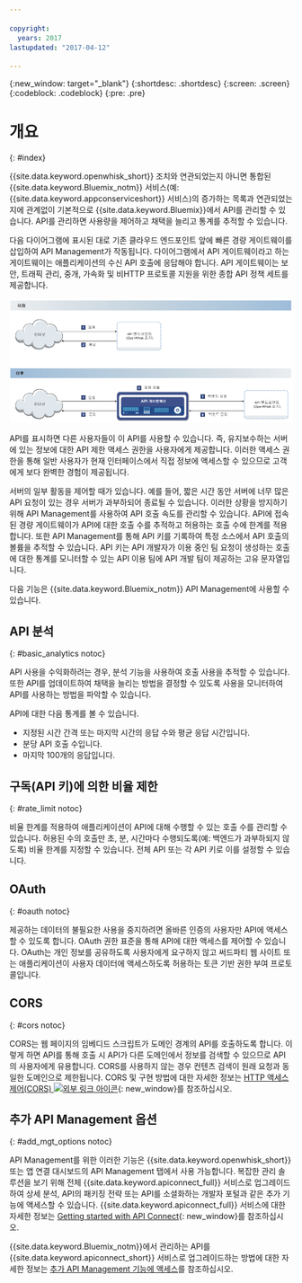 ```yaml
---

copyright:
  years: 2017
lastupdated: "2017-04-12"

---
```



{:new_window: target="_blank"}
{:shortdesc: .shortdesc}
{:screen: .screen}
{:codeblock: .codeblock}
{:pre: .pre}

# 개요
{: #index}

{{site.data.keyword.openwhisk_short}} 조치와 연관되었는지 아니면 통합된 {{site.data.keyword.Bluemix_notm}} 서비스(예: {{site.data.keyword.appconserviceshort}} 서비스)의 증가하는 목록과 연관되었는지에 관계없이 기본적으로 {{site.data.keyword.Bluemix}}에서 API를 관리할 수 있습니다. API를 관리하면 사용량을 제어하고 채택을 늘리고 통계를 추적할 수 있습니다.

다음 다이어그램에 표시된 대로 기존 클라우드 엔드포인트 앞에 빠른 경량 게이트웨이를 삽입하여 API Management가 작동됩니다. 다이어그램에서 API 게이트웨이라고 하는 게이트웨이는 애플리케이션의 수신 API 호출에 응답해야 합니다. API 게이트웨이는 보안, 트래픽 관리, 중개, 가속화 및 비HTTP 프로토콜 지원을 위한 종합 API 정책 세트를 제공합니다.

![API 게이트웨이 플로우.](images/bluemix-native-apim-flow_ow.png "API Management 플로우.")

API를 표시하면 다른 사용자들이 이 API를 사용할 수 있습니다. 즉, 유지보수하는 서버에 있는 정보에 대한 API 제한 액세스 권한을 사용자에게 제공합니다. 이러한 액세스 권한을 통해 일반 사용자가 현재 인터페이스에서 직접 정보에 액세스할 수 있으므로 고객에게 보다 완벽한 경험이 제공됩니다.

서버의 일부 활동을 제어할 때가 있습니다. 예를 들어, 짧은 시간 동안 서버에 너무 많은 API 요청이 있는 경우 서버가 과부하되어 종료될 수 있습니다. 이러한 상황을 방지하기 위해 API Management를 사용하여 API 호출 속도를 관리할 수 있습니다. API에 접속된 경량 게이트웨이가 API에 대한 호출 수를 추적하고 허용하는 호출 수에 한계를 적용합니다. 또한 API Management를 통해 API 키를 기록하여 특정 소스에서 API 호출의 볼륨을 추적할 수 있습니다. API 키는 API 개발자가 이용 중인 팀 요청이 생성하는 호출에 대한 통계를 모니터할 수 있는 API 이용 팀에 API 개발 팀이 제공하는 고유 문자열입니다.  

다음 기능은 {{site.data.keyword.Bluemix_notm}} API Management에 사용할 수 있습니다.
## API 분석
{: #basic_analytics notoc}

API 사용을 수익화하려는 경우, 분석 기능을 사용하여 호출 사용을 추적할 수 있습니다. 또한 API를 업데이트하여 채택을 늘리는 방법을 결정할 수 있도록 사용을 모니터하여 API를 사용하는 방법을 파악할 수 있습니다.

API에 대한 다음 통계를 볼 수 있습니다.
* 지정된 시간 간격 또는 마지막 시간의 응답 수와 평균 응답 시간입니다.
* 분당 API 호출 수입니다.
* 마지막 100개의 응답입니다.

## 구독(API 키)에 의한 비율 제한
{: #rate_limit notoc}

비율 한계를 적용하여 애플리케이션이 API에 대해 수행할 수 있는 호출 수를 관리할 수 있습니다. 허용된 수의 호출만 초, 분, 시간마다 수행되도록(예: 백엔드가 과부하되지 않도록) 비율 한계를 지정할 수 있습니다. 전체 API 또는 각 API 키로 이를 설정할 수 있습니다.

## OAuth
{: #oauth notoc}

제공하는 데이터의 불필요한 사용을 중지하려면 올바른 인증의 사용자만 API에 액세스할 수 있도록 합니다. OAuth 권한 표준을 통해 API에 대한 액세스를 제어할 수 있습니다. OAuth는 개인 정보를 공유하도록 사용자에게 요구하지 않고 써드파티 웹 사이트 또는 애플리케이션이 사용자 데이터에 액세스하도록 허용하는 토큰 기반 권한 부여 프로토콜입니다.

## CORS
{: #cors notoc}

CORS는 웹 페이지의 임베디드 스크립트가 도메인 경계의 API를 호출하도록 합니다. 이렇게 하면 API를 통해 호출 시 API가 다른 도메인에서 정보를 검색할 수 있으므로 API의 사용자에게 유용합니다. CORS를 사용하지 않는 경우 컨텐츠 검색이 원래 요청과 동일한 도메인으로 제한됩니다. CORS 및 구현 방법에 대한 자세한 정보는 [HTTP 액세스 제어(CORS) ![외부 링크 아이콘](../../icons/launch-glyph.svg "외부 링크 아이콘")](https://developer.mozilla.org/en-US/docs/Web/HTTP/Access_control_CORS.html){: new_window}를 참조하십시오.

## 추가 API Management 옵션
{: #add_mgt_options notoc}

API Management를 위한 이러한 기능은 {{site.data.keyword.openwhisk_short}} 또는 앱 연결 대시보드의 API Management 탭에서 사용 가능합니다. 복잡한 관리 솔루션을 보기 위해 전체 {{site.data.keyword.apiconnect_full}} 서비스로 업그레이드하여 상세 분석, API의 패키징 전략 또는 API를 소셜화하는 개발자 포털과 같은 추가 기능에 액세스할 수 있습니다. {{site.data.keyword.apiconnect_full}} 서비스에 대한 자세한 정보는 [Getting started with API Connect](https://console.ng.bluemix.net/docs/services/apiconnect/index.html){: new_window}를 참조하십시오.

{{site.data.keyword.Bluemix_notm}}에서 관리하는 API를 {{site.data.keyword.apiconnect_short}} 서비스로 업그레이드하는 방법에 대한 자세한 정보는 [추가 API Management 기능에 액세스](upgrade.html)를 참조하십시오.

